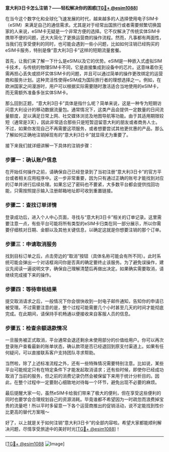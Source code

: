 **意大利3日卡怎么注销？——轻松解决你的困惑[[TG💪+ @esim1088](https://t.me/s/esim1088)]**

在当今这个数字化和全球化飞速发展的时代，越来越多的人选择使用电子SIM卡（eSIM）来满足自己的通信需求。尤其是对于经常出国旅行或者需要频繁切换国家的人来说，eSIM卡无疑是一个非常方便的选择。它不仅解决了传统实体SIM卡携带不便的问题，还大大简化了更换运营商的操作流程。然而，凡事都有两面性，当我们在享受便利的同时，也可能会遇到一些小问题，比如如何注销已经购买的eSIM卡服务，特别是像“意大利3日卡”这样的短期流量套餐。

首先，让我们来了解一下什么是eSIM以及它的优势。eSIM是一种嵌入式虚拟SIM卡技术，与传统的物理SIM卡不同，它是直接集成到设备中的芯片。这意味着你无需再担心丢失或损坏实体SIM卡的问题，并且可以通过简单的操作更改绑定的运营商和服务计划。这种灵活性使得eSIM成为国际旅行者的理想选择之一。例如，在欧洲国家之间漫游时，用户可以根据实际需要随时激活适合当地使用的eSIM卡，而无需额外准备多张实体SIM卡。

那么回到正题，“意大利3日卡”具体是指什么呢？简单来说，这是一种专为短期访问意大利设计的移动数据流量包。通常情况下，这类产品会提供一定数量的日间流量额度，足以满足日常上网、社交媒体浏览及地图导航等功能。由于其适用期限较短（通常是3天），因此非常适合那些只是短暂逗留意大利的朋友或者商务人士。不过，如果你发现自己不再需要这项服务，或者想要尝试其他更优惠的产品，那么了解如何正确地注销掉现有的“意大利3日卡”就显得尤为重要了。

接下来我们就详细讲解一下具体的注销步骤：

### 步骤一：确认账户信息
在开始任何操作之前，请确保自己已经登录到了当初注册“意大利3日卡”的官方平台或者相关应用程序中。这一步非常重要，因为只有通过正确的账号才能找到对应的订单并进行后续处理。如果忘记了密码也不要紧，大多数平台都会提供找回功能，只需按照提示输入注册邮箱地址即可收到重置链接。

### 步骤二：查找订单详情
登录成功后，进入个人中心页面，寻找与“意大利3日卡”相关的订单记录。这里需要注意一点，有些平台可能将所有类型的eSIM卡归类在同一部分展示，所以你需要仔细核对日期、金额以及其他关键信息，以确定这就是你想要注销的那个订单。

### 步骤三：申请取消服务
找到目标订单之后，点击旁边的“取消”按钮（具体名称可能会有所不同）。此时系统可能会弹出一个对话框询问你是否真的确定要终止该服务。为了避免误操作，建议先阅读一遍说明文字，确保自己理解清楚后再做出决定。如果确实需要取消，请继续完成接下来的操作。

### 步骤四：等待审核结果
提交取消请求之后，一般情况下你会很快收到一封电子邮件通知，告知你的申请已被受理。不过需要注意的是，整个过程可能需要几个小时甚至几天的时间才能彻底完成。在此期间，请保持手机畅通以便接收来自客服人员的信息。

### 步骤五：检查余额退款情况
一旦服务被正式取消，平台通常会退还剩余未使用部分的价值给用户。你可以再次登录账户查看最新的账单状态，确认款项是否已经退回到原支付渠道上。如果有任何疑问，可以直接联系客户支持团队寻求帮助。

当然啦，除了上述标准流程之外，还有一些特殊情况需要特别注意。比如说，某些平台可能规定只有在特定条件下才能发起取消请求；还有些时候，即使你已经成功取消了当前的服务，但之前的消费记录仍然会被保留下来用于统计分析目的。因此，在整个过程中一定要耐心细致地对待每一个环节，避免出现不必要的麻烦。

最后提醒大家一句，虽然eSIM卡给我们带来了极大的便利，但在享受这些便利的同时也要学会合理规划自己的资源消耗。毕竟谁都不希望因为一时疏忽而浪费掉宝贵的流量吧！所以平时多留意一下各个运营商推出的促销活动，说不定能找到性价比更高的替代方案哦～

好了，以上就是关于如何注销“意大利3日卡”的全部内容啦。希望大家都能顺利解决问题，尽情享受旅途中的美好时光[[TG💪+ @esim1088](https://t.me/s/esim1088)]！

---

[[TG💪+ @esim1088](https://t.me/s/esim1088) ![Image](https://i.postimg.cc/4NQfJmqS/Snipaste-2025-05-13-00-14-12.png)]